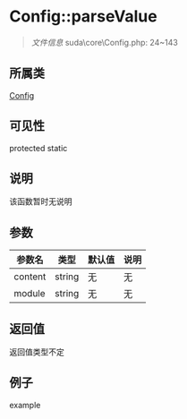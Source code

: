 # Config::parseValue

> *文件信息* suda\core\Config.php: 24~143
## 所属类 

[Config](../Config.md)

## 可见性

  protected  static
## 说明

该函数暂时无说明

## 参数

| 参数名 | 类型 | 默认值 | 说明 |
|--------|-----|-------|-------|
| content |  string | 无 | 无 |
| module |  string | 无 | 无 |

## 返回值
返回值类型不定

## 例子

example